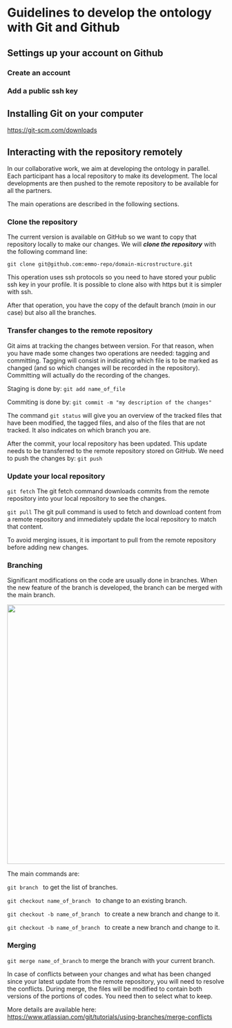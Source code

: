 Guidelines to develop the ontology with Git and Github
==========================================================

## Settings up your account on Github

### Create an account

### Add a public ssh key

## Installing Git on your computer

https://git-scm.com/downloads


## Interacting with the repository remotely

In our collaborative work, we aim at developing the ontology in parallel.
Each participant has a local repository to make its development. The local
developments are then pushed to the remote repository to be available for all the partners.

The main operations are described in the following sections.

### Clone the repository

The current version is available on GitHub so we want to copy that repository locally
to make our changes.
We will ***clone the repository*** with the following command line:
```
git clone git@github.com:emmo-repo/domain-microstructure.git
```

This operation uses ssh protocols so you need to have stored your public ssh key in your profile.
It is possible to clone also with https but it is simpler with ssh.

After that operation, you have the copy of the default branch (*main* in our case) 
but also all the branches.

### Transfer changes to the remote repository

Git aims at tracking the changes between version. For that reason, when you have made 
some changes two operations are needed: tagging and committing. Tagging will consist
in indicating which file is to be marked as changed (and so which changes will be recorded
in the repository). Committing will actually do the recording of the changes.

Staging is done by: ```git add name_of_file```

Commiting is done by:  ```git commit -m "my description of the changes" ```

The command ```git status``` will give you an overview of the tracked files that 
have been modified, the tagged files, and also of the files that are not tracked.
It also indicates on which branch you are.

After the commit, your local repository has been updated. This update needs to 
be transferred to the remote repository stored on GitHub. We need to push the changes
by:
```git push```

### Update your local repository

```git fetch``` The git fetch command downloads commits from the remote repository
into your local repository to see the changes.

```git pull``` The git pull command is used to fetch and download content from a remote repository
and immediately update the local repository to match that content. 

To avoid merging issues, it is important to pull from the remote repository before 
adding new changes.

### Branching

Significant modifications on the code are usually done in branches. When the new feature of
the branch is developed, the branch can be merged with the main branch.

<p align="center"><img src="branching diagram.png" width="600"></p>

The main commands are:

```git branch ``` to get the list of branches.

```git checkout name_of_branch ``` to change to an existing branch.

```git checkout -b name_of_branch ``` to create a new branch and change to it.

```git checkout -b name_of_branch ``` to create a new branch and change to it.


### Merging

```git merge name_of_branch``` to merge the branch with your current branch.

In case of conflicts between your changes and what has been changed since your latest
update from the remote repository, you will need to resolve the conflicts.
During merge, the files will be modified to contain both versions of the portions
of codes. You need then to select what to keep.

More details are available here: 
https://www.atlassian.com/git/tutorials/using-branches/merge-conflicts








